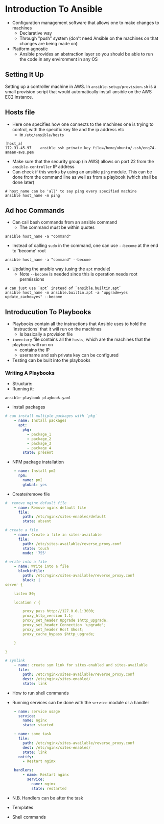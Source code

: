 # Introduction To Ansible

* Configuration management software that allows one to make changes to machines
	* Declarative way
	* Through "push" system (don't need Ansible on the machines on that changes are being made on)
* Platform agnostic
	* Ansible provides an abstraction layer so you should be able to run the code in any environment in any OS


## Setting It Up

Setting up a controller machine in AWS. In `ansible-setup/provision.sh` is a small provision script that would automatically install ansible on the AWS EC2 instance.


## Hosts file

* Here one specifies how one connects to the machines one is trying to control, with the specific key file and the ip address etc
	* in `/etc/ansible/hosts`
```
[host_a]
172.31.45.97    ansible_ssh_private_key_file=/home/ubuntu/.ssh/eng74-amaan-aws.pem
```

* Make sure that the security group (in AWS) allows on port 22 from the `ansible-controller` IP address
* Can check if this works by using an ansible `ping` module. This can be done from the command line as well as from a playbook (which shall be done later)
```
# host_name can be 'all' to say ping every specified machine
ansible host_name -m ping
```

## Ad hoc Commands

* Can call bash commands from an ansible command
	* The command must be within quotes
```
ansible host_name -a "command"
```
* Instead of calling `sudo` in the command, one can use `--become` at the end to 'become' root
```
ansible host_name -a "command" --become
```
* Updating the ansible way (using the `apt` module)
	* Note `--become` is needed since this is operation needs root permissions
```
# can just use `apt` instead of `ansible.builtin.apt`
ansible host_name -m ansible.builtin.apt -a "upgrade=yes update_cache=yes" --become
```

## Introducution To Playbooks

* Playbooks contain all the instructions that Ansible uses to hold the 'instructions' that it will run on the machines
	* Is basically a provision file
* `inventory` file contains all the `hosts`, which are the machines that the playbook will run on
	* contains the IP
	* username and ssh private key can be configured
* Testing can be built into the playbooks

### Writing A Playbooks

* Structure:
* Running it:
```
ansible-playbook playbook.yaml
```
* Install packages
```yaml
# can install multiple packages with `pkg`
    - name: Install packages
      apt:
        pkg:
          - package_1
          - package_2
          - package_3
          - package_4
        state: present
```
* NPM package installation
```yaml
    - name: Install pm2
      npm:
        name: pm2
        global: yes
```
* Create/remove file
```yaml
#  remove nginx default file
	- name: Remove nginx default file
	  file:
	    path: /etc/nginx/sites-enabled/default
  	    state: absent

# create a file
	- name: Create a file in sites-available
	  file:
	    path: /etc/sites-available/reverse_proxy.conf
		state: touch
		mode: '755'

# write into a file
	- name: Write into a file
	  blockinfile:
	    path: /etc/nginx/sites-available/reverse_proxy.conf
		block: |
server {

	listen 80;

	location / {

		proxy_pass http://127.0.0.1:3000;
		proxy_http_version 1.1;
        proxy_set_header Upgrade $http_upgrade;
        proxy_set_header Connection 'upgrade';
        proxy_set_header Host $host;
        proxy_cache_bypass $http_upgrade;

	}

}

# symlink
	- name: create sym link for sites-enabled and sites-available
	  file:
	    path: /etc/nginx/sites-available/reverse_proxy.conf
		dest: /etc/nginx/sites-enabled/
		state: link

```
* How to run shell commands

*  Running services can be done with the `service` module or a handler
```yaml
	- name: service usage
	  service:
	    name: nginx
		state: started

	- name: some task
	  file:
	    path: /etc/nginx/sites-available/reverse_proxy.conf
		dest: /etc/nginx/sites-enabled/
		state: link
	  notify:
	  	- Restart nginx

	handlers:
		- name: Restart nginx
		  service:
		  	name: nginx
			state: restarted
```
* N.B. Handlers can be after the task

* Templates
* Shell commands
